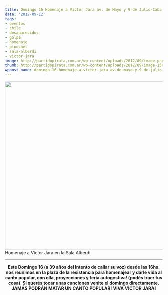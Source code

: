 ```yaml
---
title: Domingo 16 Homenaje a Víctor Jara av. de Mayo y 9 de Julio-Caba
date: '2012-09-12'
tags:
- eventos
- chile
- desaparecidos
- golpe
- homenaje
- pinochet
- sala-alberdi
- victor-jara
image: http://partidopirata.com.ar/wp-content/uploads/2012/09/image.png
thumb: http://partidopirata.com.ar/wp-content/uploads/2012/09/image-150x150.png
wppost_name: domingo-16-homenaje-a-victor-jara-av-de-mayo-y-9-de-julio-caba
---
```


<a href="http://partidopirata.com.ar/wp-content/uploads/2012/09/image.png"><img class="size-full wp-image-6451" title="Víctor Jara" src="http://partidopirata.com.ar/wp-content/uploads/2012/09/image.png" alt="" width="840" height="539" /></a> Homenaje a Víctor Jara en la Sala Alberdi


<hr />
<p style="text-align: center;"><strong>Este Domingo 16 (a 39 años del intento de callar su voz) desde las 16hs. nos reunimos en la plaza de la resistencia para homenajear y darle vida al canto popular, con olla, proyecciones y feria autogestiva! (podés traer tus cosa). Si querés tocar unas canciones venite el domingo directamente.</strong>
<strong> JAMÁS PODRÁN MATAR UN CANTO POPULAR!</strong>
<strong> VIVA VÍCTOR JARA!</strong></p>
